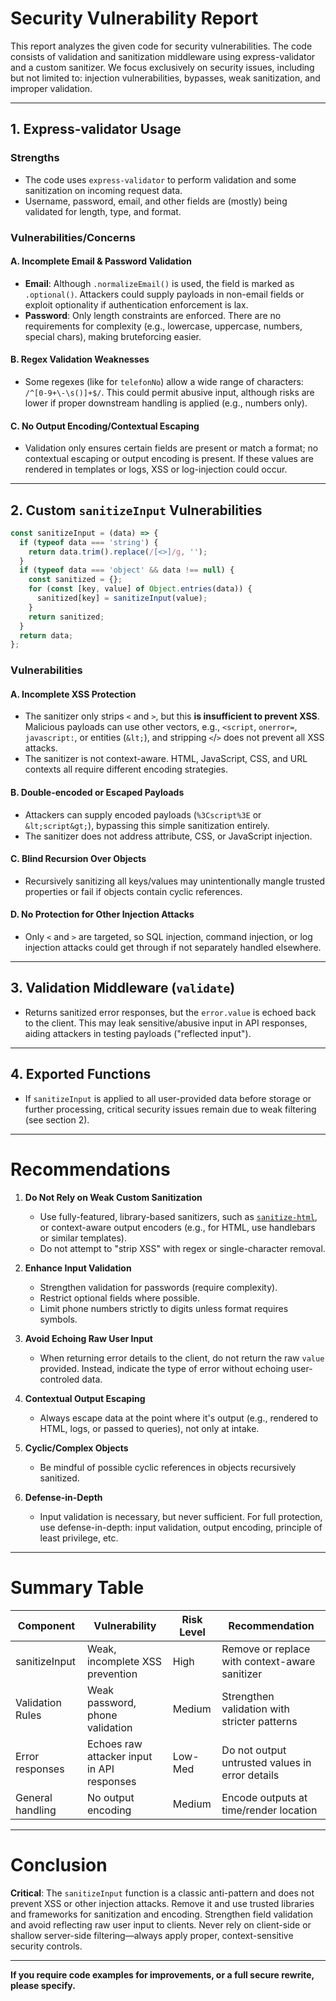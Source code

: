 # Security Vulnerability Report

This report analyzes the given code for security vulnerabilities. The code consists of validation and sanitization middleware using express-validator and a custom sanitizer. We focus exclusively on security issues, including but not limited to: injection vulnerabilities, bypasses, weak sanitization, and improper validation.

---

## 1. Express-validator Usage

### Strengths
- The code uses `express-validator` to perform validation and some sanitization on incoming request data.
- Username, password, email, and other fields are (mostly) being validated for length, type, and format.

### Vulnerabilities/Concerns

#### A. Incomplete Email & Password Validation

- **Email**: Although `.normalizeEmail()` is used, the field is marked as `.optional()`. Attackers could supply payloads in non-email fields or exploit optionality if authentication enforcement is lax.
- **Password**: Only length constraints are enforced. There are no requirements for complexity (e.g., lowercase, uppercase, numbers, special chars), making bruteforcing easier.

#### B. Regex Validation Weaknesses

- Some regexes (like for `telefonNo`) allow a wide range of characters: `/^[0-9+\-\s()]+$/`. This could permit abusive input, although risks are lower if proper downstream handling is applied (e.g., numbers only).

#### C. No Output Encoding/Contextual Escaping

- Validation only ensures certain fields are present or match a format; no contextual escaping or output encoding is present. If these values are rendered in templates or logs, XSS or log-injection could occur.

---

## 2. Custom `sanitizeInput` Vulnerabilities

```js
const sanitizeInput = (data) => {
  if (typeof data === 'string') {
    return data.trim().replace(/[<>]/g, '');
  }
  if (typeof data === 'object' && data !== null) {
    const sanitized = {};
    for (const [key, value] of Object.entries(data)) {
      sanitized[key] = sanitizeInput(value);
    }
    return sanitized;
  }
  return data;
};
```

### Vulnerabilities

#### A. Incomplete XSS Protection

- The sanitizer only strips `<` and `>`, but this **is insufficient to prevent XSS**. Malicious payloads can use other vectors, e.g., `<script`, `onerror=`, `javascript:`, or entities (`&lt;`), and stripping `<`/`>` does not prevent all XSS attacks.
- The sanitizer is not context-aware. HTML, JavaScript, CSS, and URL contexts all require different encoding strategies.

#### B. Double-encoded or Escaped Payloads

- Attackers can supply encoded payloads (`%3Cscript%3E` or `&lt;script&gt;`), bypassing this simple sanitization entirely.
- The sanitizer does not address attribute, CSS, or JavaScript injection.

#### C. Blind Recursion Over Objects

- Recursively sanitizing all keys/values may unintentionally mangle trusted properties or fail if objects contain cyclic references.

#### D. No Protection for Other Injection Attacks

- Only `<` and `>` are targeted, so SQL injection, command injection, or log injection attacks could get through if not separately handled elsewhere.

---

## 3. Validation Middleware (`validate`)

- Returns sanitized error responses, but the `error.value` is echoed back to the client. This may leak sensitive/abusive input in API responses, aiding attackers in testing payloads ("reflected input").

---

## 4. Exported Functions

- If `sanitizeInput` is applied to all user-provided data before storage or further processing, critical security issues remain due to weak filtering (see section 2).

---

# Recommendations

1. **Do Not Rely on Weak Custom Sanitization**
    - Use fully-featured, library-based sanitizers, such as [`sanitize-html`](https://www.npmjs.com/package/sanitize-html), or context-aware output encoders (e.g., for HTML, use handlebars or similar templates).
    - Do not attempt to "strip XSS" with regex or single-character removal.

2. **Enhance Input Validation**
    - Strengthen validation for passwords (require complexity).
    - Restrict optional fields where possible.
    - Limit phone numbers strictly to digits unless format requires symbols.

3. **Avoid Echoing Raw User Input**
    - When returning error details to the client, do not return the raw `value` provided. Instead, indicate the type of error without echoing user-controled data.

4. **Contextual Output Escaping**
    - Always escape data at the point where it's output (e.g., rendered to HTML, logs, or passed to queries), not only at intake.

5. **Cyclic/Complex Objects**
    - Be mindful of possible cyclic references in objects recursively sanitized.

6. **Defense-in-Depth**
    - Input validation is necessary, but never sufficient. For full protection, use defense-in-depth: input validation, output encoding, principle of least privilege, etc.

---

# Summary Table

| Component          | Vulnerability                                      | Risk Level | Recommendation                                  |
|--------------------|---------------------------------------------------|------------|-------------------------------------------------|
| sanitizeInput      | Weak, incomplete XSS prevention                   | High       | Remove or replace with context-aware sanitizer   |
| Validation Rules   | Weak password, phone validation                   | Medium     | Strengthen validation with stricter patterns     |
| Error responses    | Echoes raw attacker input in API responses        | Low-Med    | Do not output untrusted values in error details  |
| General handling   | No output encoding                                | Medium     | Encode outputs at time/render location           |

---

# Conclusion

**Critical**: The `sanitizeInput` function is a classic anti-pattern and does not prevent XSS or other injection attacks. Remove it and use trusted libraries and frameworks for sanitization and encoding. Strengthen field validation and avoid reflecting raw user input to clients. Never rely on client-side or shallow server-side filtering—always apply proper, context-sensitive security controls.

---

**If you require code examples for improvements, or a full secure rewrite, please specify.**
